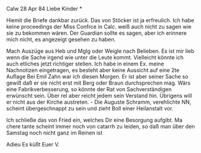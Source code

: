  Calw 28 Apr 84
Liebe Kinder <Marie>*

Hiemit die Briefe dankbar zurück. Das von Stöcker ist ja erfreulich. 
Ich habe keine proceedings der Miss Confrce in Calc. weiß auch nicht zu sagen wie sie zu bekommen wären. Der Guardian sollte es sagen, aber ich erinnere mich nicht, es angezeigt gesehen zu haben.

Mach Auszüge aus Heb und Mglg oder Weigle nach Belieben. Es ist mir lieb wenn die Sache irgend wie unter die Leute kommt. Vielleicht könnte ich auch etliches jetzt richtiger stellen. Ich habe in einem Ex. meine Nachnotizen eingetragen, es besteht aber keine Aussicht auf eine 2te Auflage 
Bei Emil Zahn war ich diesen Morgen. Er ist aber seiner Sache so gewiß daß er sie nicht erst mit Berg oder Braun durchsprechen mag. Wärs eine Fabrikverbesserung, so könnte der Rat von Sachverständigen erwünscht sein. Über rel aber reicht jedem sein Verstand hin. Übrigens will er nicht aus der Kirche austreten. - Die Auguste Schramm, verehlichte NN, scheint übergeschnappt zu sein und zieht Boll einer Heilanstalt vor.

Ich schließe das von Fried ein, welches Dir eine Besorgung aufgibt. Ma chere tante scheint immer noch von catarrh zu leiden, so daß man über den Samstag noch nicht ganz im Reinen ist

 Adieu Es küßt Euer V.
